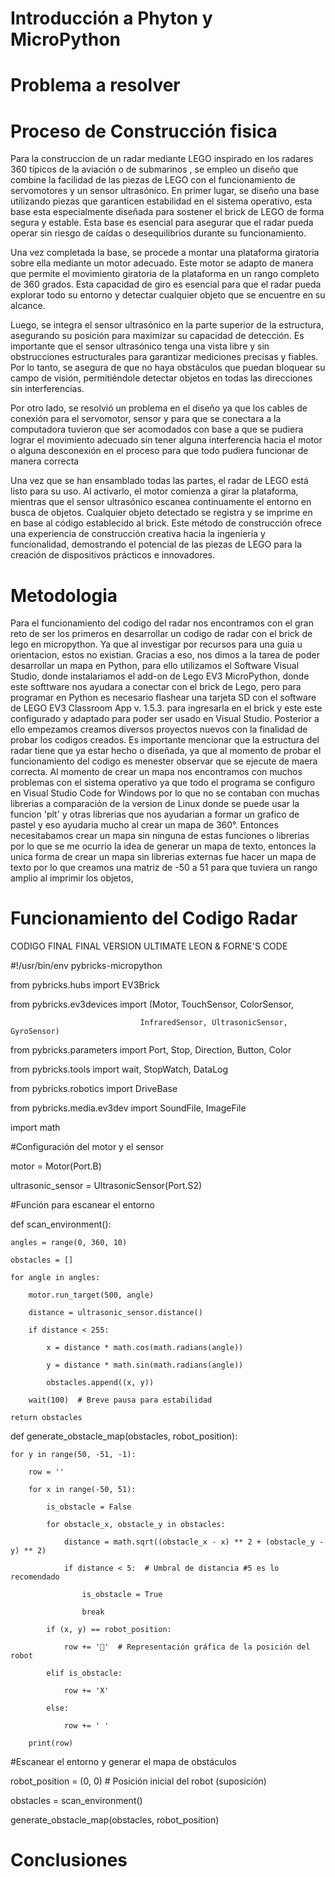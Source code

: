 # Introducción a Phyton y MicroPython

# Problema a resolver

# Proceso de Construcción fisica
Para la construccion de un radar mediante LEGO inspirado en los radares 360 típicos de la aviación o de submarinos , se empleo un diseño que combine la facilidad de las piezas de LEGO con el funcionamiento de servomotores y un sensor ultrasónico. En primer lugar, se diseño  una base utilizando piezas que garanticen estabilidad en el sistema operativo, esta base esta especialmente diseñada para sostener el brick de LEGO de forma segura y estable. Esta base es esencial para asegurar que el radar pueda operar sin riesgo de caídas o desequilibrios durante su funcionamiento.

Una vez completada la base, se procede a montar una plataforma giratoria sobre ella mediante un motor adecuado. Este motor se adapto de manera que  permite el  movimiento giratoria de la plataforma en un rango completo de 360 grados. Esta capacidad de giro es esencial para que el radar pueda explorar todo su entorno y detectar cualquier objeto que se encuentre en su alcance.

Luego, se integra el sensor ultrasónico en la parte superior de la estructura, asegurando su posición para maximizar su capacidad de detección. Es importante que el sensor ultrasónico tenga una vista libre y sin obstrucciones estructurales  para garantizar mediciones precisas y fiables. Por lo tanto, se asegura de que no haya obstáculos que puedan bloquear su campo de visión, permitiéndole detectar objetos en todas las direcciones sin interferencias.

Por otro lado, se resolvió un problema en el diseño ya que los cables de conexión para el servomotor, sensor y para que se conectara a la computadora tuvieron que ser acomodados con base a que se pudiera lograr el movimiento adecuado sin tener alguna interferencia hacia el motor o alguna desconexión en el proceso para que todo pudiera funcionar de manera correcta 

Una vez que se han ensamblado todas las partes, el radar de LEGO está listo para su uso. Al activarlo, el motor comienza a girar la plataforma, mientras que el sensor ultrasónico escanea continuamente el entorno en busca de objetos. Cualquier objeto detectado se registra y se imprime en en base al código establecido al brick. Este método de construcción ofrece una experiencia de construcción creativa hacia la ingeniería y funcionalidad, demostrando el potencial de las piezas de LEGO para la creación de dispositivos prácticos e innovadores.

# Metodologia

Para el funcionamiento del codigo del radar nos encontramos con el gran reto de ser los primeros en desarrollar un codigo de radar con el brick de lego en micropython. Ya que al investigar por recursos para una guia u orientacion, estos no existian. Gracias a eso, nos dimos a la tarea de poder desarrollar un mapa en Python, para ello utilizamos el Software Visual Studio, donde instalariamos el add-on de Lego EV3 MicroPython, donde este softtware nos ayudara a conectar con el brick de Lego, pero para programar en Python es necesario flashear una tarjeta SD con el software de LEGO EV3 Classroom App v. 1.5.3. para ingresarla en el brick y este este configurado y adaptado para poder ser usado en Visual Studio. Posterior a ello empezamos creamos diversos proyectos nuevos con la finalidad de probar los codigos creados. Es importante mencionar que la estructura del radar tiene que ya estar hecho o diseñada, ya que al momento de probar el funcionamiento del codigo es menester observar que se ejecute de maera correcta. 
Al momento de crear un mapa nos encontramos con muchos problemas con el sistema operativo ya que todo el programa se configuro en Visual Studio Code for Windows por lo que no se contaban con muchas librerias a comparación de la version de Linux donde se puede usar la funcion 'plt' y otras librerias que nos ayudarian a formar un grafico de pastel y eso ayudaria mucho al crear un mapa de 360°. Entonces necesitabamos crear un mapa sin ninguna de estas funciones o librerias por lo que se me ocurrio la idea de generar un mapa de texto, entonces la unica forma de crear un mapa sin librerias externas fue hacer un mapa de texto por lo que creamos una matriz de -50 a 51 para que tuviera un rango amplio al imprimir los objetos, 

# Funcionamiento del Codigo Radar

CODIGO FINAL FINAL VERSION ULTIMATE LEON & FORNE'S CODE

#!/usr/bin/env pybricks-micropython

from pybricks.hubs import EV3Brick

from pybricks.ev3devices import (Motor, TouchSensor, ColorSensor,

                                 InfraredSensor, UltrasonicSensor, GyroSensor)

from pybricks.parameters import Port, Stop, Direction, Button, Color

from pybricks.tools import wait, StopWatch, DataLog

from pybricks.robotics import DriveBase

from pybricks.media.ev3dev import SoundFile, ImageFile

import math

#Configuración del motor y el sensor

motor = Motor(Port.B)

ultrasonic_sensor = UltrasonicSensor(Port.S2)

#Función para escanear el entorno

def scan_environment():

    angles = range(0, 360, 10)
    
    obstacles = []
    
    for angle in angles:
    
        motor.run_target(500, angle)
        
        distance = ultrasonic_sensor.distance()
        
        if distance < 255:
        
            x = distance * math.cos(math.radians(angle))
            
            y = distance * math.sin(math.radians(angle))
            
            obstacles.append((x, y))
        
        wait(100)  # Breve pausa para estabilidad
    
    return obstacles

def generate_obstacle_map(obstacles, robot_position):

    for y in range(50, -51, -1):
    
        row = ''
        
        for x in range(-50, 51):
        
            is_obstacle = False
            
            for obstacle_x, obstacle_y in obstacles:
            
                distance = math.sqrt((obstacle_x - x) ** 2 + (obstacle_y - y) ** 2)
                
                if distance < 5:  # Umbral de distancia #5 es lo recomendado
                
                    is_obstacle = True
                    
                    break
            
            if (x, y) == robot_position:
            
                row += '🤖'  # Representación gráfica de la posición del robot
            
            elif is_obstacle:
            
                row += 'X'
            
            else:
            
                row += ' '
       
        print(row)

#Escanear el entorno y generar el mapa de obstáculos

robot_position = (0, 0)  # Posición inicial del robot (suposición)

obstacles = scan_environment()

generate_obstacle_map(obstacles, robot_position)

# Conclusiones



